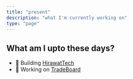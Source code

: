 ```yaml
---
title: "present"
description: "what I'm currently working on"
type: "page"
---
```


## What am I upto these days?

- 🌱 Building [HirawatTech](https://tech.hirawat.in)
- 🔭 Working on [TradeBoard](https://tradeboard.in)
